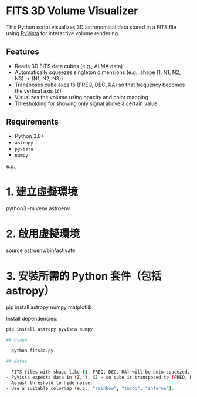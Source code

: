 # FITS 3D Volume Visualizer

This Python script visualizes 3D astronomical data stored in a FITS file using [PyVista](https://github.com/pyvista/pyvista) for interactive volume rendering.

## Features

- Reads 3D FITS data cubes (e.g., ALMA data)
- Automatically squeezes singleton dimensions (e.g., shape (1, N1, N2, N3) → (N1, N2, N3))
- Transposes cube axes to (FREQ, DEC, RA) so that frequency becomes the vertical axis (Z)
- Visualizes the volume using opacity and color mapping
- Thresholding for showing only signal above a certain value

## Requirements

- Python 3.8+
- `astropy`
- `pyvista`
- `numpy`

e.g., 
# 1. 建立虛擬環境
python3 -m venv astroenv

# 2. 啟用虛擬環境
source astroenv/bin/activate

# 3. 安裝所需的 Python 套件（包括 astropy）
pip install astropy numpy matplotlib

Install dependencies:

```bash
pip install astropy pyvista numpy

## Usage

- python fits3d.py

## Notes

- FITS files with shape like (1, FREQ, DEC, RA) will be auto-squeezed.
- PyVista expects data in (Z, Y, X) → so cube is transposed to (FREQ, DEC, RA).
- Adjust threshold to hide noise.
- Use a suitable colormap (e.g., "rainbow", "turbo", "inferno").

